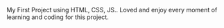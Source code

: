 My First Project using HTML, CSS, JS..
Loved and enjoy every moment of learning and coding for this project.
